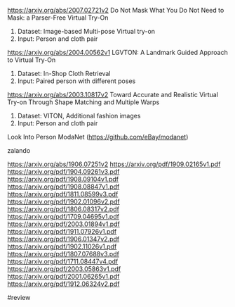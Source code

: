 https://arxiv.org/abs/2007.02721v2
Do Not Mask What You Do Not Need to Mask: a Parser-Free Virtual Try-On
1. Dataset: Image-based Multi-pose Virtual try-on
2. Input: Person and cloth pair

https://arxiv.org/abs/2004.00562v1
LGVTON: A Landmark Guided Approach to Virtual Try-On
1. Dataset: In-Shop Cloth Retrieval
2. Input: Paired person with different poses

https://arxiv.org/abs/2003.10817v2
Toward Accurate and Realistic Virtual Try-on Through Shape Matching and Multiple Warps
1. Dataset: VITON, Additional fashion images
2. Input: Person and cloth pair


Look Into Person
ModaNet (https://github.com/eBay/modanet)

zalando

https://arxiv.org/abs/1906.07251v2
https://arxiv.org/pdf/1909.02165v1.pdf
https://arxiv.org/pdf/1904.09261v3.pdf
https://arxiv.org/pdf/1908.09104v1.pdf
https://arxiv.org/pdf/1908.08847v1.pdf
https://arxiv.org/pdf/1811.08599v3.pdf
https://arxiv.org/pdf/1902.01096v2.pdf
https://arxiv.org/pdf/1806.08317v2.pdf
https://arxiv.org/pdf/1709.04695v1.pdf
https://arxiv.org/pdf/2003.01894v1.pdf
https://arxiv.org/pdf/1911.07926v1.pdf
https://arxiv.org/pdf/1906.01347v2.pdf
https://arxiv.org/pdf/1902.11026v1.pdf
https://arxiv.org/pdf/1807.07688v3.pdf
https://arxiv.org/pdf/1711.08447v4.pdf
https://arxiv.org/pdf/2003.05863v1.pdf
https://arxiv.org/pdf/2001.06265v1.pdf
https://arxiv.org/pdf/1912.06324v2.pdf

#review 
